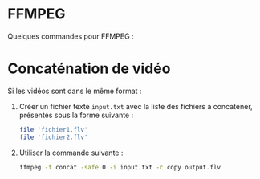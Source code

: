# FFMPEG

Quelques commandes pour FFMPEG :

# Concaténation de vidéo 

Si les vidéos sont dans le même format :

1. Créer un fichier texte `input.txt` avec la liste des fichiers à concaténer, présentés sous la forme suivante :

    ``` bash
    file 'fichier1.flv'
    file 'fichier2.flv'
    ```
2. Utiliser la commande suivante :

    ```` bash
    ffmpeg -f concat -safe 0 -i input.txt -c copy output.flv
    ````